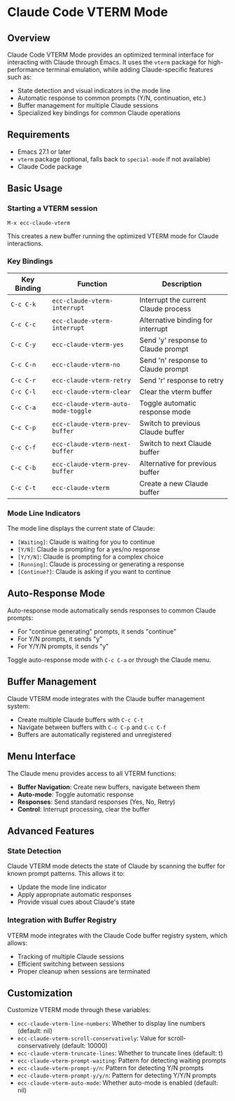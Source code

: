 # Claude Code VTERM Mode

## Overview

Claude Code VTERM Mode provides an optimized terminal interface for interacting with Claude through Emacs. It uses the `vterm` package for high-performance terminal emulation, while adding Claude-specific features such as:

- State detection and visual indicators in the mode line
- Automatic response to common prompts (Y/N, continuation, etc.)
- Buffer management for multiple Claude sessions
- Specialized key bindings for common Claude operations

## Requirements

- Emacs 27.1 or later
- `vterm` package (optional, falls back to `special-mode` if not available)
- Claude Code package

## Basic Usage

### Starting a VTERM session

```elisp
M-x ecc-claude-vterm
```

This creates a new buffer running the optimized VTERM mode for Claude interactions.

### Key Bindings

| Key Binding | Function | Description |
|-------------|----------|-------------|
| `C-c C-k` | `ecc-claude-vterm-interrupt` | Interrupt the current Claude process |
| `C-c C-c` | `ecc-claude-vterm-interrupt` | Alternative binding for interrupt |
| `C-c C-y` | `ecc-claude-vterm-yes` | Send 'y' response to Claude prompt |
| `C-c C-n` | `ecc-claude-vterm-no` | Send 'n' response to Claude prompt |
| `C-c C-r` | `ecc-claude-vterm-retry` | Send 'r' response to retry |
| `C-c C-l` | `ecc-claude-vterm-clear` | Clear the vterm buffer |
| `C-c C-a` | `ecc-claude-vterm-auto-mode-toggle` | Toggle automatic response mode |
| `C-c C-p` | `ecc-claude-vterm-prev-buffer` | Switch to previous Claude buffer |
| `C-c C-f` | `ecc-claude-vterm-next-buffer` | Switch to next Claude buffer |
| `C-c C-b` | `ecc-claude-vterm-prev-buffer` | Alternative for previous buffer |
| `C-c C-t` | `ecc-claude-vterm` | Create a new Claude buffer |

### Mode Line Indicators

The mode line displays the current state of Claude:

- `[Waiting]`: Claude is waiting for you to continue
- `[Y/N]`: Claude is prompting for a yes/no response 
- `[Y/Y/N]`: Claude is prompting for a complex choice
- `[Running]`: Claude is processing or generating a response
- `[Continue?]`: Claude is asking if you want to continue

## Auto-Response Mode

Auto-response mode automatically sends responses to common Claude prompts:

- For "continue generating" prompts, it sends "continue"
- For Y/N prompts, it sends "y"
- For Y/Y/N prompts, it sends "y"

Toggle auto-response mode with `C-c C-a` or through the Claude menu.

## Buffer Management

Claude VTERM mode integrates with the Claude buffer management system:

- Create multiple Claude buffers with `C-c C-t`
- Navigate between buffers with `C-c C-p` and `C-c C-f`
- Buffers are automatically registered and unregistered

## Menu Interface

The Claude menu provides access to all VTERM functions:

- **Buffer Navigation**: Create new buffers, navigate between them
- **Auto-mode**: Toggle automatic response 
- **Responses**: Send standard responses (Yes, No, Retry)
- **Control**: Interrupt processing, clear the buffer

## Advanced Features

### State Detection

Claude VTERM mode detects the state of Claude by scanning the buffer for known prompt patterns. This allows it to:

- Update the mode line indicator
- Apply appropriate automatic responses
- Provide visual cues about Claude's state

### Integration with Buffer Registry

VTERM mode integrates with the Claude Code buffer registry system, which allows:

- Tracking of multiple Claude sessions
- Efficient switching between sessions
- Proper cleanup when sessions are terminated

## Customization

Customize VTERM mode through these variables:

- `ecc-claude-vterm-line-numbers`: Whether to display line numbers (default: nil)
- `ecc-claude-vterm-scroll-conservatively`: Value for scroll-conservatively (default: 10000)  
- `ecc-claude-vterm-truncate-lines`: Whether to truncate lines (default: t)
- `ecc-claude-vterm-prompt-waiting`: Pattern for detecting waiting prompts
- `ecc-claude-vterm-prompt-y/n`: Pattern for detecting Y/N prompts
- `ecc-claude-vterm-prompt-y/y/n`: Pattern for detecting Y/Y/N prompts
- `ecc-claude-vterm-auto-mode`: Whether auto-mode is enabled (default: nil)